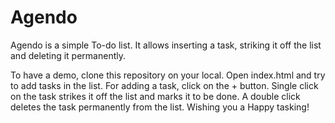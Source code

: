 # Agendo

Agendo is a simple To-do list. It allows inserting a task, striking it off the list and deleting it permanently.

To have a demo, clone this repository on your local. Open index.html and try to add tasks in the list. For adding a task, click on the + button. Single click on the task strikes it off the list and marks it to be done. A double click deletes the task permanently from the list. Wishing you a Happy tasking!
